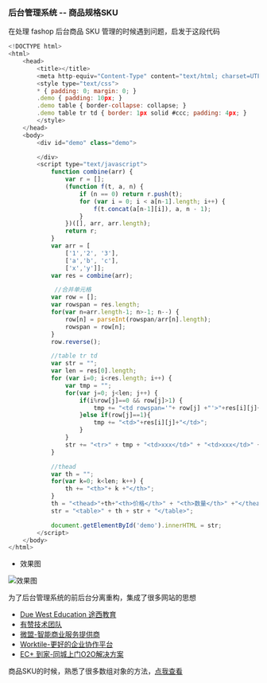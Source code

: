 ### 后台管理系统 -- 商品规格SKU

在处理 fashop 后台商品 SKU 管理的时候遇到问题，启发于这段代码

```js
<!DOCTYPE html>  
<html>  
    <head>  
        <title></title>  
        <meta http-equiv="Content-Type" content="text/html; charset=UTF-8">  
        <style type="text/css">   
        * { padding: 0; margin: 0; }  
        .demo { padding: 10px; }  
        .demo table { border-collapse: collapse; }  
        .demo table tr td { border: 1px solid #ccc; padding: 4px; }  
        </style>  
    </head>  
    <body>  
        <div id="demo" class="demo">  

        </div>  
        <script type="text/javascript">   
            function combine(arr) {  
                var r = [];  
                (function f(t, a, n) {  
                    if (n == 0) return r.push(t);  
                    for (var i = 0; i < a[n-1].length; i++) {  
                        f(t.concat(a[n-1][i]), a, n - 1);  
                    }  
                })([], arr, arr.length);  
                return r;  
            }  
            var arr = [  
                ['1','2', '3'],  
                ['a','b', 'c'],  
                ['x','y']];  
            var res = combine(arr);  

             //合并单元格  
            var row = [];  
            var rowspan = res.length;  
            for(var n=arr.length-1; n>-1; n--) {  
                row[n] = parseInt(rowspan/arr[n].length);  
                rowspan = row[n];  
            }  
            row.reverse();  

            //table tr td  
            var str = "";  
            var len = res[0].length;  
            for (var i=0; i<res.length; i++) {  
                var tmp = "";  
                for(var j=0; j<len; j++) {  
                    if(i%row[j]==0 && row[j]>1) {  
                        tmp += "<td rowspan='"+ row[j] +"'>"+res[i][j]+"</td>";  
                    }else if(row[j]==1){  
                        tmp += "<td>"+res[i][j]+"</td>";  
                    }  
                }  
                str += "<tr>" + tmp + "<td>xxx</td>" + "<td>xxx</td>" + "</tr>";  
            }  

            //thead  
            var th = "";  
            for(var k=0; k<len; k++) {  
                th += "<th>"+ k +"</th>";  
            }  
            th = "<thead>"+th+"<th>价格</th>" + "<th>数量</th>" +"</thead>";  
            str = "<table>" + th + str + "</table>";  

            document.getElementById('demo').innerHTML = str;  
        </script>  
    </body>  
</html>  
```

- 效果图

![效果图](https://github.com/fightingljm/myblog/blob/master/src/image/sku.png?raw=true)

为了后台管理系统的前后台分离重构，集成了很多网站的思想

- [Due West Education 途西教育](https://duewest.teamwork.com/launchpad/login/projects)
- [有赞技术团队](https://tech.youzan.com/)
- [微盟-智能商业服务提供商](http://www.weimob.com/website/index.html)
- [Worktile-更好的企业协作平台](https://worktile.com/)
- [EC+ 到家-同城上门O2O解决方案](http://demodaojia.ecjia.com/index.php)


商品SKU的时候，熟悉了很多数组对象的方法，[点我查看]()
